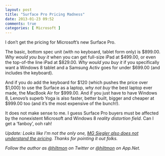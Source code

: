 ```yaml
---
layout: post
title: "Surface Pro Pricing Madness"
date: 2013-01-23 09:52
comments: true
categories: [ Microsoft ]
---
```


I don’t get the pricing for Microsoft’s new Surface Pro.

The basic, bottom spec unit (with no keyboard, tablet form only) is $899.00. *Why would you buy it* when you can get full-size iPad at $499.00, or even the top-of-the line iPad at $829.00. *Why would you buy it* if you specifically want a Windows 8 tablet and a Samsung Activ goes for under $699.00 (and includes the keyboard).

And if you do add the keyboard for $120 (which pushes the price over $1,000) to use the Surface as a laptop, *why not buy* the best laptop ever made, the MacBook Air for $999.00. And if you just have to have Windows 8, Lenovo’s superb Yoga is also faster, better built, bigger and cheaper at $999.00 too (and it’s the most expensive of the bunch!).

It does not make sense to me. I guess Surface Pro buyers must be affected by the nonexistent Microsoft and Windows 8 *reality distortion field*. Can I get a ‘fanboy’, ooh rah!

*Update: Looks like I'm not the only one, [MG Siegler also does not understand the pricing](http://parislemon.com/post/41226160979/so-i-can-buy-an-entry-level-microsoft-surface-pro). Thanks for pointing it out folks.*

*Follow the author as [@hiltmon](http://https://twitter.com/hiltmon) on Twitter or [@hiltmon](http://alpha.app.net/hiltmon) on App.Net.*
